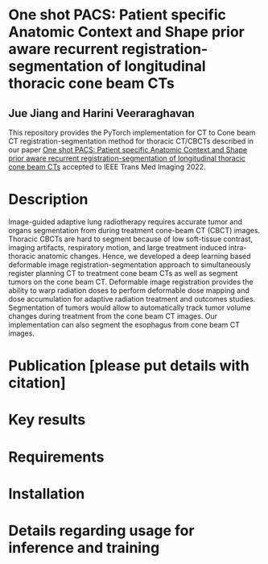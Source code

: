 # One shot PACS: Patient specific Anatomic Context and Shape prior aware recurrent registration-segmentation of longitudinal thoracic cone beam CTs
## Jue Jiang and Harini Veeraraghavan

This repository provides the PyTorch implementation for CT to Cone beam CT registration-segmentation method for thoracic CT/CBCTs described in our paper [One shot PACS: Patient specific Anatomic Context and Shape prior aware recurrent registration-segmentation of longitudinal thoracic cone beam CTs](https://pubmed.ncbi.nlm.nih.gov/35213307/) accepted to IEEE Trans Med Imaging 2022. 

# Description
Image-guided adaptive lung radiotherapy requires accurate tumor and organs segmentation from during treatment cone-beam CT (CBCT) images. Thoracic CBCTs are hard to segment because of low soft-tissue contrast, imaging artifacts, respiratory motion, and large treatment induced intra-thoracic anatomic changes. Hence, we developed a deep learning based deformable image registration-segmentation approach to simultaneously register planning CT to treatment cone beam CTs as well as segment tumors on the cone beam CT. Deformable image registration provides the ability to warp radiation doses to perform deformable dose mapping and dose accumulation for adaptive radiation treatment and outcomes studies. Segmentation of tumors would allow to automatically track tumor volume changes during treatment from the cone beam CT images. Our implementation can also segment the esophagus from cone beam CT images. 

# Publication [please put details with citation]

# Key results

# Requirements

# Installation

# Details regarding usage for inference and training
